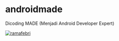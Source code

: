 # androidmade
Dicoding MADE (Menjadi Android Developer Expert)

[![ramafebri](https://circleci.com/gh/ramafebri/androidmade.svg?style=svg)](https://circleci.com/gh/ramafebri/androidmade)
